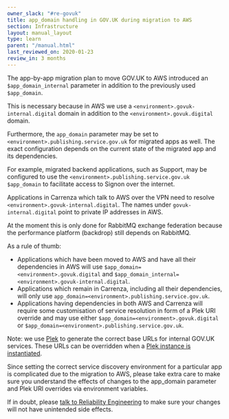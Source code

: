 ```yaml
---
owner_slack: "#re-govuk"
title: app_domain handling in GOV.UK during migration to AWS
section: Infrastructure
layout: manual_layout
type: learn
parent: "/manual.html"
last_reviewed_on: 2020-01-23
review_in: 3 months
---
```


The app-by-app migration plan to move GOV.UK to AWS introduced an `$app_domain_internal` parameter in addition to the previously used `$app_domain`. 

This is necessary because in AWS we use a `<environment>.govuk-internal.digital` domain in addition to the `<environment>.govuk.digital` domain.

Furthermore, the `app_domain` parameter may be set to `<environment>.publishing.service.gov.uk` for migrated apps as well. The exact configuration depends on the current state of the migrated app and its dependencies. 

For example, migrated backend applications, such as Support, may be configured to use the `<environment>.publishing.service.gov.uk` `$app_domain` to facilitate access to Signon over the internet. 

Applications in Carrenza which talk to AWS over the VPN need to resolve `<environment>.govuk-internal.digital`. The names under `govuk-internal.digital` point to private IP addresses in AWS. 

At the moment this is only done for RabbitMQ exchange federation because the performance platform (backdrop) still depends on RabbitMQ.

As a rule of thumb:

- Applications which have been moved to AWS and have all their dependencies in AWS will use `$app_domain=<environment>.govuk.digital` and `$app_domain_internal=<environment>.govuk-internal.digital`.
- Applications which remain in Carrenza, including all their dependencies, will only use `app_domain=<environment>.publishing.service.gov.uk`.
- Applications having dependencies in both AWS and Carrenza will require some customisation of service resolution in form of a Plek URI override and may use either `$app_domain=<environment>.govuk.digital` or `$app_domain=<environment>.publishing.service.gov.uk`.

Note: we use [Plek](https://github.com/alphagov/plek) to generate the correct base URLs for internal GOV.UK services. These URLs can be overridden when a [Plek instance is instantiated](https://github.com/alphagov/plek/blob/master/lib/plek.rb#L29).

Since setting the correct service discovery environment for a particular app is complicated due to the migration to AWS, please take extra care to make sure you understand the effects of changes to the app_domain parameter and Plek URI overrides via environment variables. 

If in doubt, please [talk to Reliability Engineering](https://docs.publishing.service.gov.uk/manual/raising-issues-with-reliability-engineering.html) to make sure your changes will not have unintended side effects.
